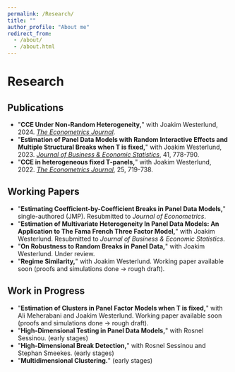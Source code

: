 ```yaml
---
permalink: /Research/
title: ""
author_profile: "About me"
redirect_from: 
  - /about/
  - /about.html
---
```

# Research

## Publications

- "**CCE Under Non-Random Heterogeneity,**" with Joakim Westerlund, 2024. [*The Econometrics Journal*](#).
- "**Estimation of Panel Data Models with Random Interactive Effects and Multiple Structural Breaks when T is fixed,**" with Joakim Westerlund, 2023. [*Journal of Business & Economic Statistics*](#), 41, 778-790.
- "**CCE in heterogeneous fixed T-panels,**" with Joakim Westerlund, 2022. [*The Econometrics Journal*](#), 25, 719-738.

## Working Papers

- "**Estimating Coefficient-by-Coefficient Breaks in Panel Data Models,**" single-authored (JMP). Resubmitted to *Journal of Econometrics*.
- "**Estimation of Multivariate Heterogeneity In Panel Data Models: An Application to The Fama French Three Factor Model,**" with Joakim Westerlund. Resubmitted to *Journal of Business & Economic Statistics*.
- "**On Robustness to Random Breaks in Panel Data,**" with Joakim Westerlund. Under review.
- "**Regime Similarity,**" with Joakim Westerlund. Working paper available soon (proofs and simulations done → rough draft).

## Work in Progress

- "**Estimation of Clusters in Panel Factor Models when T is fixed,**" with Ali Meherabani and Joakim Westerlund. Working paper available soon (proofs and simulations done → rough draft).
- "**High-Dimensional Testing in Panel Data Models,**" with Rosnel Sessinou. (early stages)
- "**High-Dimensional Break Detection,**" with Rosnel Sessinou and Stephan Smeekes. (early stages)
- "**Multidimensional Clustering.**" (early stages)


